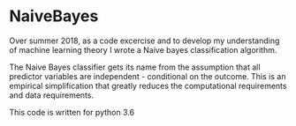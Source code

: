 # NaiveBayes
Over summer 2018, as a code excercise and to develop my understanding of machine learning theory I wrote a Naive bayes classification algorithm. 

The Naive Bayes classifier gets its name from the assumption that all predictor variables are independent - conditional on the outcome. This is an empirical simplification that greatly reduces the computational requirements and data requirements.

This code is written for python 3.6
